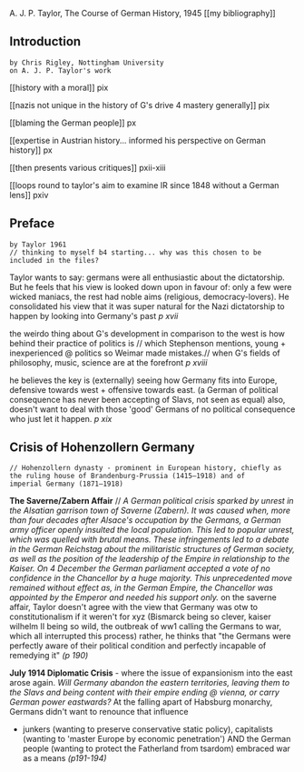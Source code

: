 A. J. P. Taylor, The Course of German History, 1945
[[my bibliography]]

## Introduction
	by Chris Rigley, Nottingham University
	on A. J. P. Taylor's work

[[history with a moral]] pix

[[nazis not unique in the history of G's drive 4 mastery generally]] pix

[[blaming the German people]] px

[[expertise in Austrian history... informed his perspective on German history]] px

[[then presents various critiques]] pxii-xiii

[[loops round to taylor's aim to examine IR since 1848 without a German lens]] pxiv

## Preface
	by Taylor 1961
	// thinking to myself b4 starting... why was this chosen to be included in the files?

Taylor wants to say: germans were all enthusiastic about the dictatorship. But he feels that his view is looked down upon in favour of: only a few were wicked maniacs, the rest had noble aims (religious, democracy-lovers).
He consolidated his view that it was super natural for the Nazi dictatorship to happen by looking into Germany's past *p xvii*

the weirdo thing about G's development in comparison to the west is how behind their practice of politics is // which Stephenson mentions, young + inexperienced @ politics so Weimar made mistakes.// when G's fields of philosophy, music, science are at the forefront *p xviii*

he believes the key is (externally) seeing how Germany fits into Europe, defensive towards west + offensive towards east. (a German of political consequence has never been accepting of Slavs, not seen as equal)
	also, doesn't want to deal with those 'good' Germans of no political consequence who just let it happen. *p xix*

## Crisis of Hohenzollern Germany
	// Hohenzollern dynasty - prominent in European history, chiefly as the ruling house of Brandenburg-Prussia (1415–1918) and of imperial Germany (1871–1918)


__The Saverne/Zabern Affair__ 
		// *A German political crisis sparked by unrest in the Alsatian garrison town of Saverne (Zabern). It was caused when, more than four decades after Alsace's occupation by the Germans, a German army officer openly insulted the local population. This led to popular unrest, which was quelled with brutal means. These infringements led to a debate in the German Reichstag about the militaristic structures of German society, as well as the position of the leadership of the Empire in relationship to the Kaiser. On 4 December the German parliament accepted a vote of no confidence in the Chancellor by a huge majority. This unprecedented move remained without effect as, in the German Empire, the Chancellor was appointed by the Emperor and needed his support only.*
on the saverne affair, Taylor doesn't agree with the view that Germany was otw to constitutionalism if it weren't for xyz (Bismarck being so clever, kaiser wilhelm II being so wild, the outbreak of ww1 calling the Germans to war, which all interrupted this process)
	rather, he thinks that "the Germans were perfectly aware of their political condition and perfectly incapable of remedying it" *(p 190)*


__July 1914 Diplomatic Crisis__ - where the issue of expansionism into the east arose again. 
*Will Germany abandon the eastern territories, leaving them to the Slavs and being content with their empire ending @ vienna, or carry German power eastwards?* At the falling apart of Habsburg monarchy, Germans didn't want to renounce that influence 
- junkers (wanting to preserve conservative static policy), capitalists (wanting to 'master Europe by economic penetration') AND the German people (wanting to protect the Fatherland from tsardom) embraced war as a means *(p191-194)*
